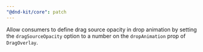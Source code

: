 ```yaml
---
"@dnd-kit/core": patch
---
```


Allow consumers to define drag source opacity in drop animation by setting the `dragSourceOpacity` option to a number on the `dropAnimation` prop of `DragOverlay`.
